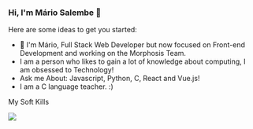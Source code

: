 ### Hi, I'm Mário Salembe 👋

Here are some ideas to get you started:

- 🔭 I'm Mário, Full Stack Web Developer but now focused on Front-end Development and working on the Morphosis Team.
- I am a person who likes to gain a lot of knowledge about computing, I am obsessed to Technology!
- Ask me About: Javascript, Python, C, React and Vue.js!
- I am a C language teacher. :)
<p>
 My Soft Kills
</p>
<p align="start">
  <a href="https://skillicons.dev">
    <img src="https://skillicons.dev/icons?i=git,html,css,js,react,tailwind,mysql,mongodb,python,c" />
  </a>
</p>
